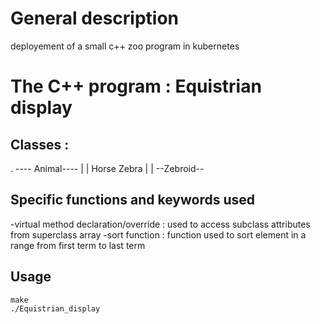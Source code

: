 # General description 
deployement of a small c++ zoo program in kubernetes 

# The C++ program : Equistrian display

## Classes :
.
		---- Animal----
		|				      |
	Horse				Zebra
	   |				 |
	   --Zebroid--

## Specific functions and keywords used
  -virtual method declaration/override : used to access subclass attributes from superclass array
  -sort function : function used to sort element in a range from first term to last term


## Usage
	make
	./Equistrian_display
